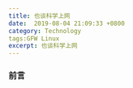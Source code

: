 ```yaml
---
title: 也谈科学上网
date:  2019-08-04 21:09:33 +0800
category: Technology
tags:GFW Linux
excerpt: 也谈科学上网
---
```




### 前言

